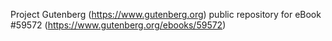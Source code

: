 Project Gutenberg (https://www.gutenberg.org) public repository for
eBook #59572 (https://www.gutenberg.org/ebooks/59572)
